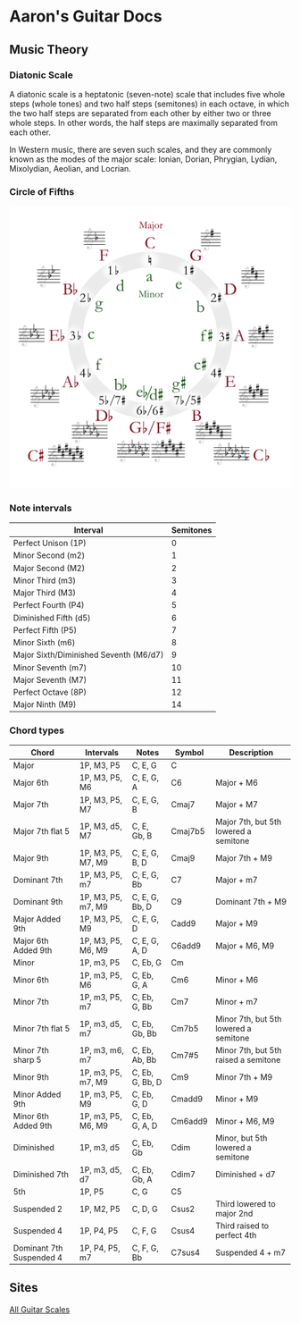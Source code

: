 # Aaron's Guitar Docs

## Music Theory

### Diatonic Scale

A diatonic scale is a heptatonic (seven-note) scale that includes five whole
steps (whole tones) and two half steps (semitones) in each octave, in which the
two half steps are separated from each other by either two or three whole steps.
In other words, the half steps are maximally separated from each other.

In Western music, there are seven such scales, and they are commonly known as
the modes of the major scale: Ionian, Dorian, Phrygian, Lydian, Mixolydian,
Aeolian, and Locrian.

### Circle of Fifths

![Circle Of Fifths](img/circle_of_fifths.png)

### Note intervals

| Interval                              | Semitones |
|---------------------------------------|-----------|
| Perfect Unison (1P)                   | 0         |
| Minor Second (m2)                     | 1         |
| Major Second (M2)                     | 2         |
| Minor Third (m3)                      | 3         |
| Major Third (M3)                      | 4         |
| Perfect Fourth (P4)                   | 5         |
| Diminished Fifth (d5)                 | 6         |
| Perfect Fifth (P5)                    | 7         |
| Minor Sixth (m6)                      | 8         |
| Major Sixth/Diminished Seventh (M6/d7)| 9         |
| Minor Seventh (m7)                    | 10        |
| Major Seventh (M7)                    | 11        |
| Perfect Octave (8P)                   | 12        |
| Major Ninth (M9)                      | 14        |

### Chord types

| Chord                      | Intervals           | Notes             | Symbol      | Description                                  |
|----------------------------|---------------------|-------------------|-------------|----------------------------------------------|
| Major                      | 1P, M3, P5          | C, E, G           | C           |                                              |
| Major 6th                  | 1P, M3, P5, M6      | C, E, G, A        | C6          | Major + M6                                   |
| Major 7th                  | 1P, M3, P5, M7      | C, E, G, B        | Cmaj7       | Major + M7                                   |
| Major 7th flat 5           | 1P, M3, d5, M7      | C, E, Gb, B       | Cmaj7b5     | Major 7th, but 5th lowered a semitone        |
| Major 9th                  | 1P, M3, P5, M7, M9  | C, E, G, B, D     | Cmaj9       | Major 7th + M9                               |
| Dominant 7th               | 1P, M3, P5, m7      | C, E, G, Bb       | C7          | Major + m7                                   |
| Dominant 9th               | 1P, M3, P5, m7, M9  | C, E, G, Bb, D    | C9          | Dominant 7th + M9                            |
| Major Added 9th            | 1P, M3, P5, M9      | C, E, G, D        | Cadd9       | Major + M9                                   |
| Major 6th Added 9th        | 1P, M3, P5, M6, M9  | C, E, G, A, D     | C6add9      | Major + M6, M9                               |
| Minor                      | 1P, m3, P5          | C, Eb, G          | Cm          |                                              |
| Minor 6th                  | 1P, m3, P5, M6      | C, Eb, G, A       | Cm6         | Minor + M6                                   |
| Minor 7th                  | 1P, m3, P5, m7      | C, Eb, G, Bb      | Cm7         | Minor + m7                                   |
| Minor 7th flat 5           | 1P, m3, d5, m7      | C, Eb, Gb, Bb     | Cm7b5       | Minor 7th, but 5th lowered a semitone        |
| Minor 7th sharp 5          | 1P, m3, m6, m7      | C, Eb, Ab, Bb     | Cm7#5       | Minor 7th, but 5th raised a semitone         |
| Minor 9th                  | 1P, m3, P5, m7, M9  | C, Eb, G, Bb, D   | Cm9         | Minor 7th + M9                               |
| Minor Added 9th            | 1P, m3, P5, M9      | C, Eb, G, D       | Cmadd9      | Minor + M9                                   |
| Minor 6th Added 9th        | 1P, m3, P5, M6, M9  | C, Eb, G, A, D    | Cm6add9     | Minor + M6, M9                               |
| Diminished                 | 1P, m3, d5          | C, Eb, Gb         | Cdim        | Minor, but 5th lowered a semitone            |
| Diminished 7th             | 1P, m3, d5, d7      | C, Eb, Gb, A      | Cdim7       | Diminished + d7                              |
| 5th                        | 1P, P5              | C, G              | C5          |                                              |
| Suspended 2                | 1P, M2, P5          | C, D, G           | Csus2       | Third lowered to major 2nd                   |
| Suspended 4                | 1P, P4, P5          | C, F, G           | Csus4       | Third raised to perfect 4th                  |
| Dominant 7th Suspended 4   | 1P, P4, P5, m7      | C, F, G, Bb       | C7sus4      | Suspended 4 + m7                             |

## Sites

[All Guitar Scales](https://www.all-guitar-chords.com/scales)
